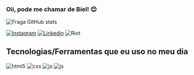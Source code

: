 ### Oii, pode me chamar de Biel! 😊

![Fraga GitHub stats](https://github-readme-stats.vercel.app/api?username=bielkkkkjjkj&show_icons=true&theme=dracula&count_private=true)

[![Instagram](https://img.shields.io/badge/Instagram-E4405F?style=for-the-badge&logo=instagram&logoColor=white)](https://www.instagram.com/bielkkkkjjk/)
[![Linkedin](https://img.shields.io/badge/LinkedIn-0077B5?style=for-the-badge&logo=linkedin&logoColor=white)](https://www.linkedin.com/in/gabriel-mello-paiva-426420271/)
![Riot](https://img.shields.io/badge/Riot_Games-D32936?style=for-the-badge&logo=riot-games&logoColor=white)

## Tecnologias/Ferramentas que eu uso no meu dia

<div style="display: inline_block">
  <img align="center" alt="html5" src="https://img.shields.io/badge/HTML5-E34F26?style=for-the-badge&logo=html5&logoColor=white" />
  <img align="center" alt="css" src="https://img.shields.io/badge/CSS3-1572B6?style=for-the-badge&logo=css3&logoColor=white" />
  <img align="center" alt="js" src="https://img.shields.io/badge/JavaScript-F7DF1E?style=for-the-badge&logo=javascript&logoColor=black" />
  <img align="center" alt="js" src="https://img.shields.io/badge/Wordpress-21759B?style=for-the-badge&logo=wordpress&logoColor=white)" />


</div><br/>

